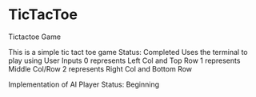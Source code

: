 # TicTacToe
Tictactoe Game

This is a simple tic tact toe game
Status: Completed 
Uses the terminal to play using User Inputs 
0 represents Left Col and Top Row 
1 represents Middle Col/Row 
2 represents Right Col and Bottom Row

Implementation of AI Player
Status: Beginning 
